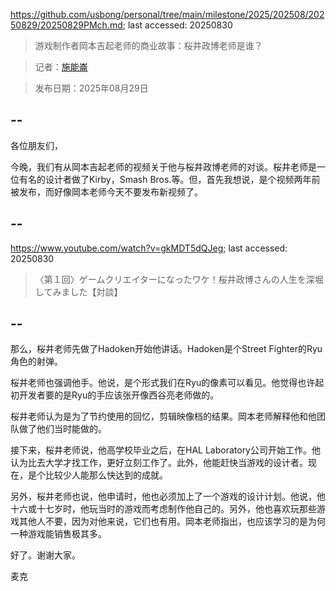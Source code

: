 https://github.com/usbong/personal/tree/main/milestone/2025/202508/20250829/20250829PMch.md; last accessed: 20250830

> 游戏制作者岡本吉起老师的商业故事：桜井政博老师是谁？
 
> 记者：[施能崙](https://www.linkedin.com/in/michaelsyson/)

> 发布日期：2025年08月29日

## --

各位朋友们，

今晚，我们有从岡本吉起老师的视频关于他与桜井政博老师的对谈。桜井老师是一位有名的设计者做了Kirby，Smash Bros.等。但，首先我想说，是个视频两年前被发布，而好像岡本老师今天不要发布新视频了。

## --

https://www.youtube.com/watch?v=gkMDT5dQJeg; last accessed: 20250830

> 〈第１回〉ゲームクリエイターになったワケ！桜井政博さんの人生を深堀してみました【対談】 

## --

那么，桜井老师先做了Hadoken开始他讲话。Hadoken是个Street Fighter的Ryu角色的射弹。

桜井老师也强调他手。他说，是个形式我们在Ryu的像素可以看见。他觉得也许起初开发者要的是Ryu的手应该张开像西谷亮老师做的。

桜井老师认为是为了节约使用的回忆，剪辑映像档的结果。岡本老师解释他和他团队做了他们当时能做的。

接下来，桜井老师说，他高学校毕业之后，在HAL Laboratory公司开始工作。他认为比去大学才找工作，更好立刻工作了。此外，他能赶快当游戏的设计者。现在，是个比较少人能那么快达到的成就。

另外，桜井老师也说，他申请时，他也必须加上了一个游戏的设计计划。他说，他十六或十七岁时，他玩当时的游戏而考虑制作他自己的。另外，他也喜欢玩那些游戏其他人不要，因为对他来说，它们也有用。岡本老师指出，也应该学习的是为何一种游戏能销售极其多。

好了。谢谢大家。

麦克